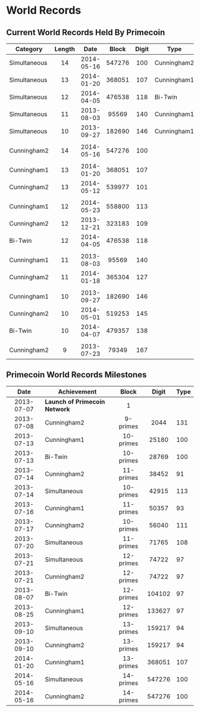 <!-- TITLE: Current World Records -->
<!-- SUBTITLE: A quick summary of Current World Records -->

# World Records
## Current World Records Held By Primecoin
Category | Length | Date | Block | Digit | Type
 --- |:---:|:---:|:---:|:---:| ---
Simultaneous | 14 | 2014-05-16 | 547276 | 100 | Cunningham2
Simultaneous | 13 | 2014-01-20 | 368051 | 107 | Cunningham1
Simultaneous | 12 | 2014-04-05 | 476538 | 118 | Bi-Twin
Simultaneous | 11 | 2013-08-03 | 95569 | 140 | Cunningham1
Simultaneous | 10 | 2013-09-27 | 182690 | 146 | Cunningham1
  |  |  |  |  | 
Cunningham2 | 14 | 2014-05-16 | 547276 | 100 | 
  |  |  |  |  | 
Cunningham1 | 13 | 2014-01-20 | 368051 | 107 | 
Cunningham2 | 13 | 2014-05-12 | 539977 | 101 | 
  |  |  |  |  | 
Cunningham1 | 12 | 2014-05-23 | 558800 | 113
Cunningham2 | 12 | 2013-12-21 | 323183 | 109
Bi-Twin | 12 | 2014-04-05 | 476538 | 118
  |  |  |  |  | 
Cunningham1 | 11 | 2013-08-03 | 95569 | 140
Cunningham2 | 11 | 2014-01-18 | 365304 | 127
  |  |  |  |  | 
Cunningham1 | 10 | 2013-09-27 | 182690 | 146
Cunningham2 | 10 | 2014-05-01 | 519253 | 145
Bi-Twin | 10 | 2014-04-07 | 479357 | 138
  |  |  |  |  | 
Cunningham2 | 9 | 2013-07-23 | 79349 | 167
## Primecoin World Records Milestones
Date | Achievement | Block | Digit | Type
 :---:| --- |:---:|:---:| ---
2013-07-07 | **Launch of Primecoin Network** | 1
2013-07-08 | Cunningham2 | 9-primes | 2044 | 131
2013-07-13 | Cunningham1 | 10-primes | 25180 | 100
2013-07-13 | Bi-Twin | 10-primes | 28769 | 100
2013-07-14 | Cunningham2 | 11-primes | 38452 | 91
2013-07-14 | Simultaneous | 10-primes | 42915 | 113 | Cunningham1
2013-07-16 | Cunningham1 | 11-primes | 50357 | 93
2013-07-17 | Cunningham2 | 10-primes | 56040 | 111
2013-07-20 | Simultaneous |  11-primes | 71765 | 108 | Cunningham2
2013-07-21 | Simultaneous | 12-primes | 74722 | 97 | Cunningham2
2013-07-21 | Cunningham2 |  12-primes | 74722 | 97
2013-08-07 | Bi-Twin | 12-primes | 104102 | 97 
2013-08-25 | Cunningham1 |  12-primes | 133627 | 97
2013-09-10 | Simultaneous | 13-primes | 159217 | 94 | Cunningham2
2013-09-10 | Cunningham2 |  13-primes | 159217 | 94
2014-01-20 | Cunningham1 |  13-primes | 368051 | 107
2014-05-16 | Simultaneous | 14-primes | 547276 | 100 | Cunningham2
2014-05-16 | Cunningham2 | 14-primes | 547276 | 100
 